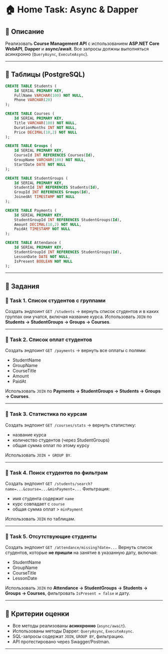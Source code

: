 # 🏠 Home Task: Async & Dapper

## 📌 Описание

Реализовать **Course Management API** с использованием **ASP.NET Core WebAPI**, **Dapper** и **async/await**.
Все запросы должны выполняться асинхронно (`QueryAsync`, `ExecuteAsync`).

---

## 📂 Таблицы (PostgreSQL)

```sql
CREATE TABLE Students (
    Id SERIAL PRIMARY KEY,
    FullName VARCHAR(100) NOT NULL,
    Phone VARCHAR(20)
);

CREATE TABLE Courses (
    Id SERIAL PRIMARY KEY,
    Title VARCHAR(100) NOT NULL,
    DurationMonths INT NOT NULL,
    Price DECIMAL(10,2) NOT NULL
);

CREATE TABLE Groups (
    Id SERIAL PRIMARY KEY,
    CourseId INT REFERENCES Courses(Id),
    GroupName VARCHAR(100) NOT NULL,
    StartDate DATE NOT NULL
);

CREATE TABLE StudentGroups (
    Id SERIAL PRIMARY KEY,
    StudentId INT REFERENCES Students(Id),
    GroupId INT REFERENCES Groups(Id),
    JoinedAt TIMESTAMP NOT NULL
);

CREATE TABLE Payments (
    Id SERIAL PRIMARY KEY,
    StudentGroupId INT REFERENCES StudentGroups(Id),
    Amount DECIMAL(10,2) NOT NULL,
    PaidAt TIMESTAMP NOT NULL
);

CREATE TABLE Attendance (
    Id SERIAL PRIMARY KEY,
    StudentGroupId INT REFERENCES StudentGroups(Id),
    LessonDate DATE NOT NULL,
    IsPresent BOOLEAN NOT NULL
);
```

---

## 📝 Задания

### 🔹 Task 1. Список студентов с группами

Создать эндпоинт `GET /students` → вернуть список студентов и в каких группах они учатся, включая название курса.
Использовать `JOIN` по **Students → StudentGroups → Groups → Courses**.

---

### 🔹 Task 2. Список оплат студентов

Создать эндпоинт `GET /payments` → вернуть все оплаты с полями:

- StudentName
- GroupName
- CourseTitle
- Amount
- PaidAt

Использовать `JOIN` по **Payments → StudentGroups → Students → Groups → Courses**.

---

### 🔹 Task 3. Статистика по курсам

Создать эндпоинт `GET /courses/stats` → вернуть статистику:

- название курса
- количество студентов (через StudentGroups)
- общая сумма оплат по этому курсу

Использовать `JOIN + GROUP BY`.

---

### 🔹 Task 4. Поиск студентов по фильтрам

Создать эндпоинт `GET /students/search?name=...&course=...&minPayment=...`
Фильтрация:

- имя студента содержит `name`
- курс совпадает с `course`
- общая сумма оплат > `minPayment`

Использовать `JOIN` по таблицам.

---

### 🔹 Task 5. Отсутствующие студенты

Создать эндпоинт `GET /attendance/missing?date=...`
Вернуть список студентов, которые **не пришли** на занятие в указанную дату, включая:

- StudentName
- GroupName
- CourseTitle
- LessonDate

Использовать `JOIN` по **Attendance → StudentGroups → Students → Groups → Courses**, фильтровать `IsPresent = false` и дату.

---

## 🎯 Критерии оценки

- Все методы реализованы **асинхронно** (`async/await`).
- Использованы методы Dapper: `QueryAsync`, `ExecuteAsync`.
- SQL-запросы содержат `JOIN`, `GROUP BY`, фильтрацию.
- API протестировано через Swagger/Postman.

---
